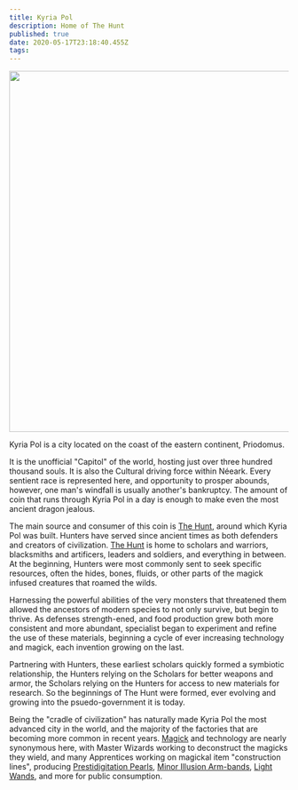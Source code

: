 ```yaml
---
title: Kyria Pol
description: Home of The Hunt
published: true
date: 2020-05-17T23:18:40.455Z
tags: 
---
```


<img src="https://drive.google.com/uc?export=view&id=1t5XL8owBmaB5iBJAB8DGiUyPdNFPOrAT" style="height:650px" />

Kyria Pol is a city located on the coast of the eastern continent, Priodomus.

It is the unofficial "Capitol" of the world, hosting just over three hundred thousand souls. It is also the Cultural driving force within Néeark. Every sentient race is represented here, and opportunity to prosper abounds, however, one man's windfall is usually another's bankruptcy. The amount of coin that runs through Kyria Pol in a day is enough to make even the most ancient dragon jealous.

The main source and consumer of this coin is [The Hunt](/factions/the-hunt), around which Kyria Pol was built. Hunters have served since ancient times as both defenders and creators of civilization. [The Hunt](/factions/the-hunt) is home to scholars and warriors, blacksmiths and artificers, leaders and soldiers, and everything in between. At the beginning, Hunters were most commonly sent to seek specific resources, often the hides, bones, fluids, or other parts of the magick infused creatures that roamed the wilds.

Harnessing the powerful abilities of the very monsters that threatened them allowed the ancestors of modern species to not only survive, but begin to thrive. As defenses strength-ened, and food production grew both more consistent and more abundant, specialist began to experiment and refine the use of these materials, beginning a cycle of ever increasing technology and magick, each invention growing on the last.

Partnering with Hunters, these earliest scholars quickly formed a symbiotic relationship, the Hunters relying on the Scholars for better weapons and armor, the Scholars relying on the Hunters for access to new materials for research. So the beginnings of The Hunt were formed, ever evolving and growing into the psuedo-government it is today.

Being the "cradle of civilization" has naturally made Kyria Pol the most advanced city in the world, and the majority of the factories that are becoming more common in recent years. [Magick](/abilities/magick) and technology are nearly synonymous here, with Master Wizards working to deconstruct the magicks they wield, and many Apprentices working on magickal item "construction lines", producing [Prestidigitation Pearls](/artifacts/prestidigitation-pearl), [Minor Illusion Arm-bands](/artifacts/illusion-arm-band), [Light Wands](/artifacts/light-wand), and more for public consumption.